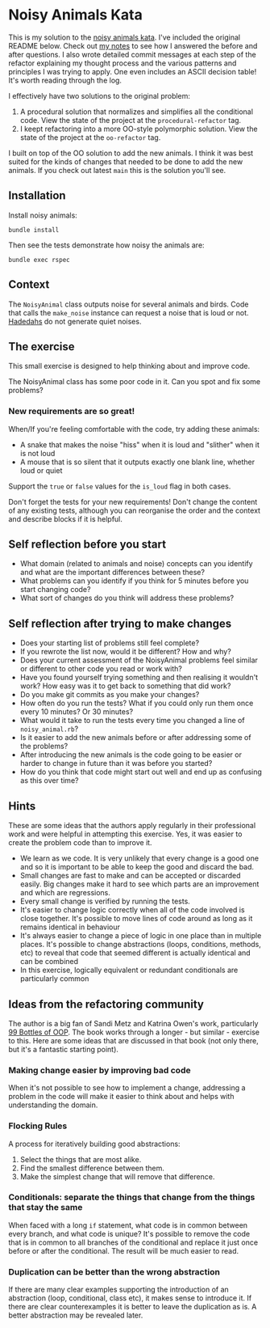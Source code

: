 # Noisy Animals Kata

This is my solution to the [noisy animals kata](https://github.com/thoughtbot/noisy-animals-kata). I've included the original README
below. Check out [my notes](NOTES.md) to see how I answered the before and after
questions. I also wrote detailed commit messages at each step of the refactor
explaining my thought process and the various patterns and principles I was
trying to apply. One even includes an ASCII decision table! It's worth reading
through the log.

I effectively have two solutions to the original problem:

1. A procedural solution that normalizes and simplifies all the conditional
code. View the state of the project at the `procedural-refactor` tag.
2. I keept refactoring into a more OO-style polymorphic solution. View the state
of the project at the `oo-refactor` tag.

I built on top of the OO solution to add the new animals. I think it was best
suited for the kinds of changes that needed to be done to add the new animals.
If you check out latest `main` this is the solution you'll see.

## Installation

Install noisy animals:

```
bundle install
```

Then see the tests demonstrate how noisy the animals are:

```
bundle exec rspec
```

## Context
The `NoisyAnimal` class outputs noise for several animals and birds. Code that calls the `make_noise` instance can request a noise that is loud or not. [Hadedahs](https://www.youtube.com/results?search_query=hadedah+noise) do not generate quiet noises.

## The exercise
This small exercise is designed to help thinking about and improve code.

The NoisyAnimal class has some poor code in it. Can you spot and fix some problems?

### New requirements are so great!
When/If you're feeling comfortable with the code, try adding these animals:

- A snake that makes the noise "hiss" when it is loud and "slither" when it is not loud
- A mouse that is so silent that it outputs exactly one blank line, whether loud or quiet

Support the `true` or `false` values for the `is_loud` flag in both cases.

Don't forget the tests for your new requirements! Don't change the content of any existing tests, although you can reorganise the order and the context and describe blocks if it is helpful.

## Self reflection before you start
- What domain (related to animals and noise) concepts can you identify and what are the important differences between these?
- What problems can you identify if you think for 5 minutes before you start changing code?
- What sort of changes do you think will address these problems?

## Self reflection after trying to make changes
- Does your starting list of problems still feel complete?
- If you rewrote the list now, would it be different? How and why?
- Does your current assessment of the NoisyAnimal problems feel similar or different to other code you read or work with?
- Have you found yourself trying something and then realising it wouldn't work? How easy was it to get back to something that did work?
- Do you make git commits as you make your changes?
- How often do you run the tests? What if you could only run them once every 10 minutes? Or 30 minutes?
- What would it take to run the tests every time you changed a line of `noisy_animal.rb`?
- Is it easier to add the new animals before or after addressing some of the problems?
- After introducing the new animals is the code going to be easier or harder to change in future than it was before you started?
- How do you think that code might start out well and end up as confusing as this over time?

## Hints
These are some ideas that the authors apply regularly in their professional work and were helpful in attempting this exercise. Yes, it was easier to create the problem code than to improve it.

- We learn as we code. It is very unlikely that every change is a good one and so it is important to be able to keep the good and discard the bad.
- Small changes are fast to make and can be accepted or discarded easily. Big changes make it hard to see which parts are an improvement and which are regressions.
- Every small change is verified by running the tests.
- It's easier to change logic correctly when all of the code involved is close together. It's possible to move lines of code around as long as it remains identical in behaviour
- It's always easier to change a piece of logic in one place than in multiple places. It's possible to change abstractions (loops, conditions, methods, etc) to reveal that code that seemed different is actually identical and can be combined
- In this exercise, logically equivalent or redundant conditionals are particularly common

## Ideas from the refactoring community
The author is a big fan of Sandi Metz and Katrina Owen's work, particularly [99 Bottles of OOP](https://sandimetz.com/99bottles). The book works through a longer - but similar - exercise to this. Here are some ideas that are discussed in that book (not only there, but it's a fantastic starting point).

### Making change easier by improving bad code
When it's not possible to see how to implement a change, addressing a problem in the code will make it easier to think about and helps with understanding the domain.

### Flocking Rules
A process for iteratively building good abstractions:

 1. Select the things that are most alike.
 2. Find the smallest difference between them.
 3. Make the simplest change that will remove that difference.

### Conditionals: separate the things that change from the things that stay the same
When faced with a long `if` statement, what code is in common between every branch, and what code is unique? It's possible to remove the code that is in common to all branches of the conditional and replace it just once before or after the conditional. The result will be much easier to read.

### Duplication can be better than the wrong abstraction
If there are many clear examples supporting the introduction of an abstraction (loop, conditional, class etc), it makes sense to introduce it. If there are clear counterexamples it is better to leave the duplication as is. A better abstraction may be revealed later.

